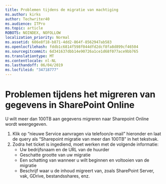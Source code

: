 ```yaml
---
title: Problemen tijdens de migratie van machtiging
ms.author: kirks
author: Techwriter40
ms.audience: ITPro
ms.topic: article
ROBOTS: NOINDEX, NOFOLLOW
localization_priority: Normal
ms.assetid: 686e8f18-b871-4dd2-864f-8562947ab583
ms.openlocfilehash: fddb1c6814f598f044dfd2dcf8fa8d899cf46504
ms.sourcegitcommit: 6d341637dbb14e90726a1ce1d68f077ace9bb765
ms.translationtype: MT
ms.contentlocale: nl-NL
ms.lasthandoff: 06/04/2019
ms.locfileid: "34718777"
---
```

# <a name="issues-while-migrating-data-to-sharepoint-online"></a>Problemen tijdens het migreren van gegevens in SharePoint Online

<p>U wilt meer dan 100TB aan gegevens migreren naar Sharepoint Online wordt weergegeven.</p> <ol> <li>Klik op &ldquo;nieuwe Service aanvragen via telefoon/e-mail&rdquo; hieronder en laat de query als &ldquo;Sharepoint migratie van meer dan 100TB&rdquo; in het tekstvak.</li> <li>Zodra het ticket is ingediend, moet werken met de volgende informatie: <ul> <li>Uw bedrijfsnaam en de URL van de huurder</li> <li>Geschatte grootte van uw migratie</li> <li>Een schatting van wanneer u wilt beginnen en voltooien van de migratie</li> <li>Beschrijf waar u de inhoud migreert van, zoals SharePoint Server, vak, GDrive, bestandsshares, enz.</li> </ul> </li> </ol>


  


